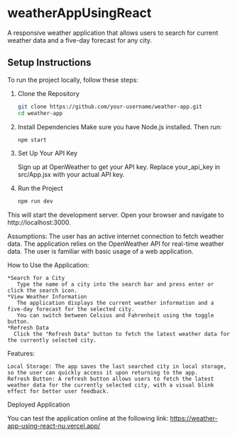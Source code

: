 # weatherAppUsingReact

A responsive weather application that allows users to search for current weather data and a five-day forecast for any city.

## Setup Instructions

To run the project locally, follow these steps:

1. Clone the Repository
   ```bash
   git clone https://github.com/your-username/weather-app.git
   cd weather-app
2. Install Dependencies Make sure you have Node.js installed. Then run:
   ```bash
   npm start

4. Set Up Your API Key

    Sign up at OpenWeather to get your API key.
    Replace your_api_key in src/App.jsx with your actual API key.
5. Run the Project
   ```bash
   npm run dev


This will start the development server. Open your browser and navigate to http://localhost:3000.





Assumptions:
The user has an active internet connection to fetch weather data.
The application relies on the OpenWeather API for real-time weather data.
The user is familiar with basic usage of a web application.

How to Use the Application:

    *Search for a City
       Type the name of a city into the search bar and press enter or click the search icon.
    *View Weather Information
       The application displays the current weather information and a five-day forecast for the selected city.
       You can switch between Celsius and Fahrenheit using the toggle button.
    *Refresh Data
      Click the "Refresh Data" button to fetch the latest weather data for the currently selected city.


Features:

    Local Storage: The app saves the last searched city in local storage, so the user can quickly access it upon returning to the app.
    Refresh Button: A refresh button allows users to fetch the latest weather data for the currently selected city, with a visual blink effect for better user feedback.

Deployed Application

You can test the application online at the following link: https://weather-app-using-react-nu.vercel.app/
